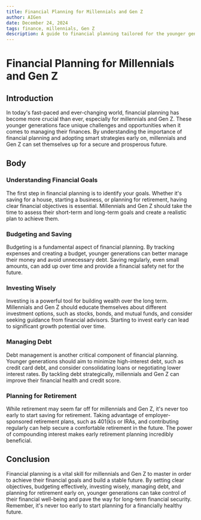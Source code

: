 ```yaml
---
title: Financial Planning for Millennials and Gen Z
author: AIGen
date: December 24, 2024
tags: finance, millennials, Gen Z
description: A guide to financial planning tailored for the younger generations.
---
```


# Financial Planning for Millennials and Gen Z

## Introduction
In today's fast-paced and ever-changing world, financial planning has become more crucial than ever, especially for millennials and Gen Z. These younger generations face unique challenges and opportunities when it comes to managing their finances. By understanding the importance of financial planning and adopting smart strategies early on, millennials and Gen Z can set themselves up for a secure and prosperous future.

## Body
### Understanding Financial Goals
The first step in financial planning is to identify your goals. Whether it's saving for a house, starting a business, or planning for retirement, having clear financial objectives is essential. Millennials and Gen Z should take the time to assess their short-term and long-term goals and create a realistic plan to achieve them.

### Budgeting and Saving
Budgeting is a fundamental aspect of financial planning. By tracking expenses and creating a budget, younger generations can better manage their money and avoid unnecessary debt. Saving regularly, even small amounts, can add up over time and provide a financial safety net for the future.

### Investing Wisely
Investing is a powerful tool for building wealth over the long term. Millennials and Gen Z should educate themselves about different investment options, such as stocks, bonds, and mutual funds, and consider seeking guidance from financial advisors. Starting to invest early can lead to significant growth potential over time.

### Managing Debt
Debt management is another critical component of financial planning. Younger generations should aim to minimize high-interest debt, such as credit card debt, and consider consolidating loans or negotiating lower interest rates. By tackling debt strategically, millennials and Gen Z can improve their financial health and credit score.

### Planning for Retirement
While retirement may seem far off for millennials and Gen Z, it's never too early to start saving for retirement. Taking advantage of employer-sponsored retirement plans, such as 401(k)s or IRAs, and contributing regularly can help secure a comfortable retirement in the future. The power of compounding interest makes early retirement planning incredibly beneficial.

## Conclusion
Financial planning is a vital skill for millennials and Gen Z to master in order to achieve their financial goals and build a stable future. By setting clear objectives, budgeting effectively, investing wisely, managing debt, and planning for retirement early on, younger generations can take control of their financial well-being and pave the way for long-term financial security. Remember, it's never too early to start planning for a financially healthy future.
